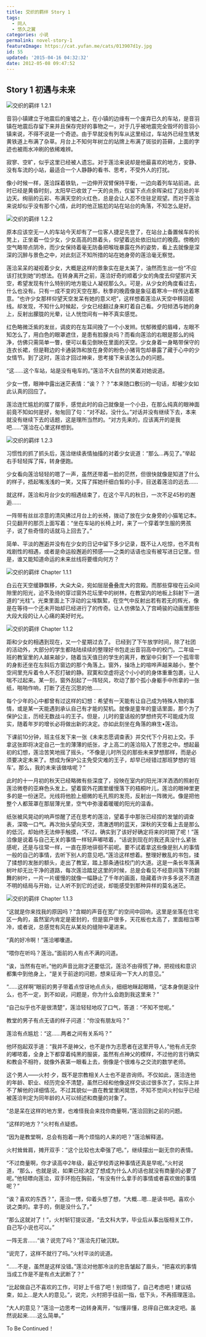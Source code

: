 ```yaml
---
title: 交织的羁绊 Story 1
tags:
  - 同人
  - 悠久之翼
categories: 小说
permalink: novel-story-1
featureImage: https://cat.yufan.me/cats/013907d1y.jpg
id: 55
updated: '2015-04-16 04:32:32'
date: 2012-05-08 09:47:52
---
```


## Story 1 初遇与未来

![交织的羁绊 1.2.1](https://cat.yufan.me/cats/013739VEV.jpg)

音羽小镇建立于地震后的废墟之上，在小镇的边缘有一个废弃已久的车站，是音羽镇在地震后存留下来并且保存完好的事物之一，对于几乎被地震完全毁坏的音羽小镇来说，不得不说是一个奇迹。由于早就没有列车从这里经过，车站外已经生锈发黄铁道上布满了杂草。月台上不知何年树立的站牌上布满了斑驳的苔藓，上面的字迹也被雨水冲刷的依稀难辨。

寂寥、空旷，似乎这里已经被人遗忘。对于莲洽来说却是他最喜欢的地方，安静、没有车流的小站，最适合一个人静静的看书、思考，不受外人的打扰。

像小时候一样，莲洽踩着铁轨，一边伸开双臂保持平衡，一边向着列车站前进。此时已经是黄昏时刻，太阳早已收敛了一天的炎热，仅留下点点余晖染红了远处的半边天。绚丽的云彩、布满天空的火红色，总是会让人忍不住驻足观望。而对于莲洽来说却似乎没有那个心情，此时的他正尴尬的站在站台的角落，不知怎么是好。

<!--more-->

![交织的羁绊 1.2.2](https://cat.yufan.me/cats/013740Gfv.jpg)

原本应该空无一人的车站今天却有了一位客人捷足先登了，在站台上备置候车的长凳上，正坐着一位少女，少女高高的昂着头，仰望着远处依旧灿烂的晚霞。傍晚的空气略带点阴冷，而少女保持着毫无防备把喉咙暴露在外的姿势，看上去就像是深深的沉醉与景色之中，对此刻正不知所措的站在她身旁的莲洽毫无察觉。

莲洽呆呆的凝视着少女，大概是这样的景象实在是太美了，油然而生出一份“不应该打扰到她”的想法。在转身离开之前，莲洽好奇的顺着少女的角度去仰望那片天空，希望发现有什么特别的地方能让人凝视那么久。可是，从少女的角度看过去，什么也没有。只有一成不变的天空在那，秋季的晚霞像是象征着寒冷一样传达着寒意。“也许少女那样仰望天空发呆有她的意义吧”，这样想着莲洽从天空中移回视线。却发现，不知什么时候起，少女已经翻过身来盯着自己看。夕阳倾洒与她的身上，反射出朦胧的光晕，让人恍惚间有一种不真实感觉。

红色略微泛紫的发丝，调皮的在左耳间挽了一个小发辫。忧郁微蹙的眉峰，左眼不知怎么了，用白色的眼罩遮住，是患有脸腺炎吗？而看向莲洽的右眼是那么的纯净，仿佛只需简单一瞥，便可以看见倒映在里面的天空。少女身着一身略带保守的连衣长裙，但是鞋边的卡通装饰和放在身旁的粉色小猪背包却暴露了藏于心中的少女情节。到了这时，莲洽才回过神来，思考接下来该怎么办的问题。

 “这……这个车站，站是没有电车的。”莲洽不大自然的笑着对她说道。

少女一愣，眼神中露出迷茫表情：“诶？？？”本来随口敷衍的一句话，却被少女如此认真的回应了。

莲洽连忙尴尬的摆了摆手，感觉此时的自己就像是一个小丑，在那么纯真的眼神面前竟不知如何是好，匆匆回了句：“对不起，没什么。”对话并没有继续下去，本来就没有继续下去的话题，这是理所当然的。“对方先来的，应该离开的是我吧……”莲洽在心里这样想到。

![交织的羁绊 1.2.3](https://cat.yufan.me/cats/0137402J6.jpg)

习惯性的抓了抓头后，莲洽继续表情抽搐的对着少女说道：“那么…再见了。”举起右手轻轻挥了挥，转身便跑。

少女看向莲洽轻轻的嗯了一声，虽然还带着一脸的茫然，但很快就像是知道了什么的样子，捂起嘴浅浅的一笑，又挥了挥她纤细白皙的小手，目送着莲洽的远去……

就这样，莲洽和月台少女的相遇结束了，在这个平凡的秋日，一次不足45秒的邂逅……

一阵带有丝丝凉意的清风拂过月台上的长椅，拨动了放在少女身旁的小猫笔记本。只见翻开的那页上面写着：“坐在车站的长椅上时，来了一个穿着学生服的男孩子，说了些奇怪的话就马上回去了。”

简单、平淡的邂逅并没有在少女的日记中留下多少记录，既不让人吃惊，也不具有戏剧性的相遇，或者是命运般邂逅的预感——之类的话语也没有被写进日记里。但是，谁又能知道命运的未来丝线将要缠向何方？

![交织的羁绊 Chapter 1.1.1](https://cat.yufan.me/cats/013740duz.jpg)

白云在天空缓静飘移，大朵大朵，宛如层层叠叠庞大的宫殿。而那些穿梭在云朵间隙里的阳光，迫不及待的穿过窗外花坛里中的树林，在教室内的地板上斜射下一道道的“光柱”。光束里面上下浮动的尘埃飘絮，在空气中反射出若有若无的辉光，像是在等待一个还未开始却已经进行了的传奇。让人仿佛坠入了宫崎骏的动画里那些大段大段的让人心痛的美好时光。

![交织的羁绊 Chapter 1.1.2](https://cat.yufan.me/cats/013745eLe.jpg)

距和少女的相遇到现在，又一个星期过去了。 已经到了下午放学时间，除了社团的活动外，大部分的学生都陆陆续续的整理好书包走出音羽高中的校门。二年级一班的教室里的人越来越少，随着当天值日的学生的离开，教室中只剩下一个孤零零的身影还坐在左斜后方窗边的那个角落上。窗外，操场上的喧哗声越来越小，整个空间里充斥着令人不忍打破的静。寂寞和空虚将这个小小的的身体重重包裹，让人喘不过起来。某一刻，窗外刮起了一阵轻风，吹动了那个孤小身躯手中所拿的一张纸，啪啪作响，打断了还在沉思的他……

每个少年的心中都曾有过这样的幻想：希望有一天能有让自己成为特殊人物的事情，或是某一天能遇到承认自己有才能的契机。就像是童年的童话里面，那个为了保护公主，历经无数战斗的王子。但是，儿时的童话般的梦想终究不可能成为现实，随着年岁的增长必将做出新的决定。亦如此刻坐在角落的麻生•莲洽。

下课前10分钟，班主任发下来一张《未来志愿调查表》并交代下个月初上交。手拿这张即将决定自己一生的薄薄的纸张，才上高二的莲洽陷入了苦思之中。想起最初的幻想，莲洽苦笑地摇了摇头，“不像是儿时所见的那些未来梦想那样，而是必须要决定未来了。想成为保护公主免受灾难的王子，却早已经错过那班梦想的‘班车’。那么，我的未来该做啥呢？”

此时的十一月初的秋天已经略微有些深度了，投映在室内的阳光洋洋洒洒的照射在莲洽微卷的亚麻色头发上。望着窗外花圃里缓慢落下的梧桐叶儿，莲洽的眼神里更多的是一份迷茫。光线将他脸上细微的毛孔照的发亮，反射出一阵微光。像是把他整个人都笼罩在那层薄光里，空气中弥漫着暖暖的阳光的温香。

纸张被风晃动的响声惊醒了还在思考的莲洽，望着手中那张已经捏的发皱的调查表，深吸一口气。再次抬头望向天空，清澈透明的蓝天，深秋的天空看上去是那么的低沉，却始终无法伸手触摸，“不过，确实到了该好好确定将来的时期了呢！”莲洽像是说着与自己无关的事情一样轻声嘟哝着，“话说到现在的我还真没什么紧张感呢，还是与往常一样，一直在原地徘徊不前呢。要不试着拿这些像是别人的事情一般的自己的事情，去听下别人的意见吧。”莲洽这样想着。整理好散乱的书包，揉了揉想的发胀的额头，走出了教室，踏上那条通往校门的大道。这是一条长年落满树叶却无比干净的道路，每次莲洽踏足这里的时候，总是会看见不经意间落下的翻舞的树叶，一片一片缓慢的就像一幅静止了千年的画面，隐藏着许许多多说不清道不明的结局与开始，让人听不到它的述说，却能感受到那种异样的莫名迷茫。

![交织的羁绊 Chapter 1.1.3](https://cat.yufan.me/cats/013747j0z.jpg)

“这就是你来找我的原因吗？”含糊的声音在宽广的空间中回响，这里是坐落在住宅区一角的，虽然室内肯定是密封的，但是窗户很多，天花板也太高了，里面相当寒冷，或者说，总感觉有风在从某处的缝隙中灌进来。

“真的好冷啊！”莲洽嘟囔道。

“喂你在听吗？莲治。”面前的人有点不满的问道。

“诶，当然有在听。”他的声音比刚才还要低沉，莲洽不由得慌了神，把视线和意识都集中到他身上，“是关于前途的问题，想来征询一下大人的意见。”

“……这样啊”眼前的男子带着点惊讶地点点头，细细地眯起眼睛，“这本身倒是没什么，也不一定，到不如说，问题是，你为什么会跑到我这里来？”

“自己似乎也不是很清楚”，莲洽轻轻地叹了口气，答道：“不知不觉呢。”

教堂的男子有点无语的样子问道：“你没有朋友吗？”

莲洽有点尴尬：“这……两者之间有关系吗？”

他环抱起双手道：“我并不是神父，也不是作为志愿者在这里开导人，”他有点无奈的嘟哝着，全身上下都穿着纯黑的服装，虽然有点神父的模样，不过他的言行确实和教会不相符，就像外表第一眼看上去，倒像是个很难与之交流的数学老师。

这个男人——火村·夕，既不是宗教相关人士也不是咨询师。不仅如此，莲洽连他的年龄、职业、经历完全不清楚，虽然已经和他像这样交谈过很多次了，实际上并不了解他的详细情况。不过其貌似一直在教堂里闲晃悠，不知不觉间火村似乎已经被莲洽判定为同年龄的人可以倾述和商量的对象了。

“总是呆在这样的地方里，也难怪我会来找你商量啊，”莲洽回到之前的问题。

“这样的地方？”火村有点疑惑。

“因为是教堂啊，总会有抱着一两个烦恼的人来的吧？”莲洽解释道。

火村耸耸肩，摊开双手：“这个比较也太牵强了吧。”，继续摆出一副无奈的表情。

“不过商量啊，你才读高中2年级，最近学校弄这种事情还真是早呢。”火村说道，“那么，也就是说，如果已经决定了想成为什么人的话也就没有商量的必要了呢。”他轻瞟向莲洽，双手环抱在胸前，“有没有什么拿手的事情或者喜欢做的事情呢？”

“诶？喜欢的东西？”，莲洽一愣，仰着头想了想，“大概…嗯…是读书吧。喜欢小说之类的。拿手的，倒是没什么了。”

“那么这就对了！”，火村斩钉提议道，“去文科大学，毕业后从事出版相关工作，自己写小说也可以。”

一阵无言……“诶？说完了吗？”莲洽先打破沉默。

“说完了，这样不就行了吗。”火村平淡的说道。

“……不是，虽然是这样没错。”莲洽对他那冷淡的忠告皱起了眉头，“把喜欢的事情当成工作是不是有点太武断了？”

“比起做自己不喜欢的工作，可好上千倍了吧！别烦恼了，自己考虑吧！建议结束，如上…是大人的意见。”，说完，火村把手往前一指，低下头，不再搭理莲洽。

“大人的意见？”莲洽一边思考一边转身离开，“似懂非懂，总得自己做决定吧。虽然说起来……这么简单。”

To Be Continued！
